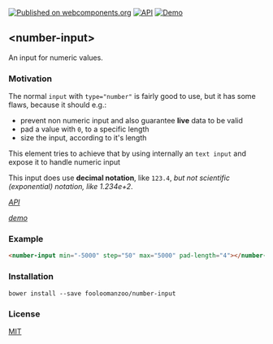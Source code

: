 [![Published on webcomponents.org](https://img.shields.io/badge/webcomponents.org-published-blue.svg)](https://www.webcomponents.org/element/fooloomanzoo/number-input)
[![API](https://img.shields.io/badge/API-available-green.svg)](https://www.webcomponents.org/element/fooloomanzoo/number-input/elements/number-input)
[![Demo](https://img.shields.io/badge/demo-available-red.svg)](https://www.webcomponents.org/element/fooloomanzoo/number-input/demo/demo/index.html)

## \<number-input\>

An input for numeric values.

### Motivation

The normal `input` with `type="number"` is fairly good to use, but it has some flaws, because it should e.g.:
* prevent non numeric input and also guarantee **live** data to be valid
* pad a value with `0`, to a specific length
* size the input, according to it's length

This element tries to achieve that by using internally an `text input` and expose it to handle numeric input

This input does use **decimal notation**, like `123.4`, _but not scientific (exponential) notation, like 1.234e+2_.

_[API](https://www.webcomponents.org/element/fooloomanzoo/number-input/elements/number-input)_

_[demo](https://www.webcomponents.org/element/fooloomanzoo/number-input/demo/demo/index.html)_

### Example

<!--
```
<custom-element-demo>
  <template>
    <script src="../webcomponentsjs/webcomponents-lite.js"></script>
    <style>
      html {
        font-family: 'Source Sans Pro', sans-serif;
        line-height: 1.5;
      }
      number-input {
        font-size: 1.5em;
        --number-input: {
          background: rgba(60, 61, 172, 0.5);
          transition: background 150ms ease-in-out;
          color: white;
          padding: 0.5em;
          border-radius: 4px;
          border: none;
        };
        --number-input-focus: {
          background: rgba(60, 61, 172, 0.9);
          outline: none;
        };
      }
    </style>
    <link rel="import" href="number-input.html">

    <next-code-block></next-code-block>
  </template>
</custom-element-demo>
```
-->
```html
<number-input min="-5000" step="50" max="5000" pad-length="4"></number-input>
```

### Installation
```
bower install --save fooloomanzoo/number-input
```

### License
[MIT](https://github.com/fooloomanzoo/number-input/blob/master/LICENSE.txt)
